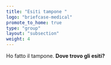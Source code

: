 ```yaml
---
title: "Esiti tampone "
logo: "briefcase-medical"
promote_to_home: true
type: "group"
layout: "subsection"
weight: 4
---
```


Ho fatto il tampone. **Dove trovo gli esiti?**

